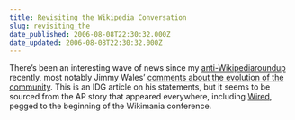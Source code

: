 ```yaml
---
title: Revisiting the Wikipedia Conversation
slug: revisiting_the
date_published: 2006-08-08T22:30:32.000Z
date_updated: 2006-08-08T22:30:32.000Z
---
```


There’s been an interesting wave of news since my [anti-Wikipedia](/2006/07/31/antipedia)[roundup](/2006/07/31/antiwikipedia_l) recently, most notably Jimmy Wales’ [comments about the evolution of the community](http://www.infoworld.com/article/06/08/07/HNwikifuture_1.html). This is an IDG article on his statements, but it seems to be sourced from the AP story that appeared everywhere, including [Wired](http://www.wired.com/news/technology/0,71535-0.html), pegged to the beginning of the Wikimania conference.
